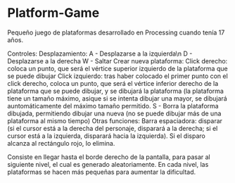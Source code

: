 # Platform-Game

Pequeño juego de plataformas desarrollado en Processing cuando tenía 17 años.

Controles: 
	Desplazamiento:
		A - Desplazarse a la izquierda\n
		D - Desplazarse a la derecha
		W - Saltar
	Crear nueva plataforma:
		Click derecho: coloca un punto, que será el vértice superior izquierdo de la plataforma que se puede dibujar
		Click izquierdo: tras haber colocado el primer punto con el click derecho, coloca un punto, que será el vértice inferior derecho de la plataforma que se puede dibujar, y se dibujará la plataforma (la plataforma tiene un tamaño máximo, asique si se intenta dibujar una mayor, se dibujará auntomáticamente del máximo tamaño permitido.
		S - Borra la plataforma dibujada, permitiendo dibujar una nueva (no se puede dibujar más de una plataforma al mismo tiempo)
	Otras funciones:
		Barra espaciadora: disparar (si el cursor está a la derecha del personaje, disparará a la derecha; si el cursor está a la izquierda, disparará hacia la izquierda). Si el disparo alcanza al rectángulo rojo, lo elimina.

Consiste en llegar hasta el borde derecho de la pantalla, para pasar al siguiente nivel, el cual es generado aleatoriamente. En cada nivel, las plataformas se hacen más pequeñas para aumentar la dificultad.
